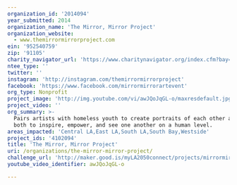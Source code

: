 ```yaml
---
organization_id: '2014094'
year_submitted: 2014
organization_name: 'The Mirror, Mirror Project'
organization_website:
  - www.themirrormirrorproject.com
ein: '952540759'
zip: '91105'
charity_navigator_url: 'https://www.charitynavigator.org/index.cfm?bay=search.profile&ein=952540759'
ntee_type: ''
twitter: ''
instagram: 'http://instagram.com/themirrormirrorproject'
facebook: 'https://www.facebook.com/mirrormirrorartevent'
org_type: Nonprofit
project_image: 'http://img.youtube.com/vi/awJQoJqGL-o/maxresdefault.jpg'
project_video: ''
org_summary: >-
  Pairs artists with homeless youth to create portraits of each other allowing
  both to inspire, empower, and see one another on a human level.
areas_impacted: 'Central LA,East LA,South LA,South Bay,Westside'
project_ids: '4102094'
title: 'The Mirror, Mirror Project'
uri: /organizations/the-mirror-mirror-project/
challenge_url: 'http://maker.good.is/myLA2050connect/projects/mirrormirrorproject.html'
youtube_video_identifier: awJQoJqGL-o

---
```

